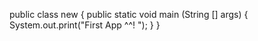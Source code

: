 public class new
{
  public static void main (String [] args)
  {
    System.out.print("First App ^^! ");
  }
}
